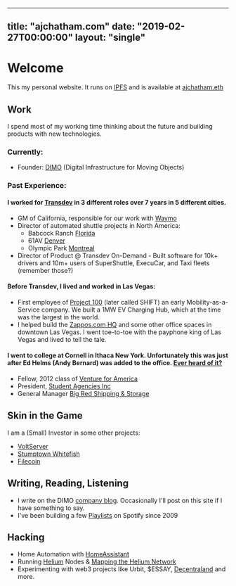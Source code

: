 
---
title: "ajchatham.com"
date: "2019-02-27T00:00:00"
layout: "single"
---

# Welcome
This my personal website. It runs on [IPFS](https://ipfs.io) and is available at [ajchatham.eth](https://ajchatham.eth/)

## Work

I spend most of my working time thinking about the future and building products with new technologies. 

### Currently: 
- Founder: [DIMO](https://dimo.zone/) (Digital Infrastructure for Moving Objects) 

### Past Experience: 

#### I worked for [Transdev](https://www.transdev.com/en/) in 3 different roles over 7 years in 5 different cities. 
- GM of California, responsible for our work with [Waymo](https://waymo.com/) 
- Director of automated shuttle projects in North America:
	- Babcock Ranch [Florida](https://www.forbes.com/sites/johnmcmanus/2018/10/22/in-autonomous-vehicles-future-garages-go-away-heres-10-big-re-impacts/#5855e23e4dc0)
	- 61AV [Denver](https://www.rtd-denver.com/projects/61av)
	- Olympic Park [Montreal](https://nextcity.org/daily/entry/autonomous-shuttles-passenger-service-montreal)
- Director of Product @ Transdev On-Demand
		- Built software for 10k+ drivers and 10m+ users of SuperShuttle, ExecuCar, and Taxi fleets (remember those?) 

#### Before Transdev, I lived and worked in Las Vegas: 
- First employee of [Project 100](https://www.bloomberg.com/news/articles/2014-03-04/las-vegas-of-all-places-may-be-about-to-reinvent-car-ownership) (later called SHIFT) an early Mobility-as-a-Service company. We built a 1MW EV Charging Hub, which at the time was the largest in the world. 
- I helped build the [Zappos.com HQ](https://officesnapshots.com/2013/12/16/new-zappos-downtown-las-vegas-headquarters/) and some other office spaces in downtown Las Vegas. I went toe-to-toe with the payphone king of Las Vegas and lived to tell the tale. 

#### I went to college at Cornell in Ithaca New York. Unfortunately this was just after Ed Helms (Andy Bernard) was added to the office. [Ever heard of it?](https://www.youtube.com/watch?v=rKSti1O0Bio)
- Fellow, 2012 class of [Venture for America](https://ventureforamerica.org/) 
- President, [Student Agencies Inc](https://www.studentagencies.com/)
- General Manager [Big Red Shipping & Storage](https://www.bigredboxes.com/)

 
 
## Skin in the Game
I am a (Small) Investor in some other projects: 
- [VoltServer](https://voltserver.com/)
- [Stumptown Whitefish](http://www.stumptowninnofwhitefish.com/)
- [Filecoin](https://filecoin.io/)

## Writing, Reading, Listening
- I  write on the DIMO [company blog](https://dimo.zone/writing/). Occasionally I'll post on this site if I have something to say. 
- I've been building a few [Playlists](https://open.spotify.com/user/125411272) on Spotify since 2009 

## Hacking
- Home Automation with [HomeAssistant](https://www.home-assistant.io/)
- Running [Helium](https://www.helium.com/technology) Nodes & [Mapping the Helium Network](https://mappers.helium.com/)
- Experimenting with web3 projects like Urbit, $ESSAY, [Decentraland](https://decentraland.org/) and more. 


